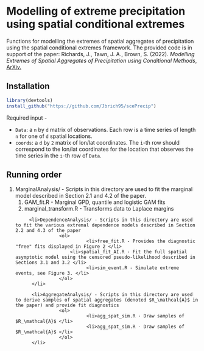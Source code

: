 # Modelling of extreme precipitation using spatial conditional extremes
Functions for modelling the extremes of spatial aggregates of precipitation using the spatial conditional extremes framework. The provided code is in support of the paper:
Richards, J., Tawn, J. A., Brown, S. (2022). <i>Modelling Extremes of Spatial Aggregates of Precipitation using Conditional Methods</i>, <a href = "https://arxiv.org/pdf/2102.10906.pdf">ArXiv.</a>
## Installation

```r
library(devtools)
install_github("https://github.com/Jbrich95/scePrecip")
```
Required input - <ul> 
          <li> `Data`: a `n` by `d` matrix of observations. Each row is a time series of length `n` for one of `d` spatial locations. </li>
          <li> `coords`: a `d` by `2` matrix of lon/lat coordinates. The `i`-th row should correspond to the lon/lat coordinates for the location that observes the time series in the `i`-th row of `Data`. </li>
</ul>

## Running order     

<ol>
         <li> MarginalAnalysis/ - Scripts in this directory are used to fit the marginal model described in Section 2.1 and 4.2 of the paper.
                    <ol>
                              <li> GAM_fit.R - Marginal GPD, quantile and logistic GAM fits </li>
                              <li> marginal_transform.R - Transforms data to Laplace margins </li>
                    </ol>
          </li>
          
         <li>DependenceAnalysis/ - Scripts in this directory are used to fit the various extremal dependence models described in Section 2.2 and 4.3 of the paper
                    <ol>
                              <li>free_fit.R - Provides the diagnostic "free" fits displayed in Figure 2 </li>
                        <li>spatial_fit_AI.R - Fit the full spatial asymptotic model using the censored pseudo-likelihood described in Sections 3.1 and 3.2 </li>
                              <li>sim_event.R - Simulate extreme events, see Figure 3. </li>
                    </ol>
          </li>

          <li>AggregateAnalysis/ - Scripts in this directory are used to derive samples of spatial aggregates (denoted $R_\mathcal{A}$ in the paper) and provide fit diagnostics 
                    <ol>
                              <li>agg_spat_sim.R - Draw samples of $R_\mathcal{A}$ </li>
                              <li>agg_spat_sim.R - Draw samples of $R_\mathcal{A}$ </li>
                    </ol>
          </li>
    
</ol>
